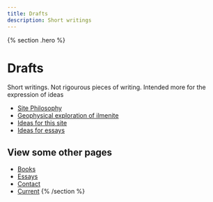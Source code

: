 ```yaml
---
title: Drafts
description: Short writings
---
```


{% section .hero %}
# Drafts
Short writings. Not rigourous pieces of writing. Intended more for the expression of ideas

- [Site Philosophy](/influences/site-philosophy)
- [Geophysical exploration of ilmenite](/drafts/gpx-ilmenite)
- [Ideas for this site](/drafts/site-ideas)
- [Ideas for essays](/drafts/ideas)
## View some other pages

- [Books](/books)
- [Essays](/essays)
- [Contact](/contact)
- [Current](/current)
{% /section %}